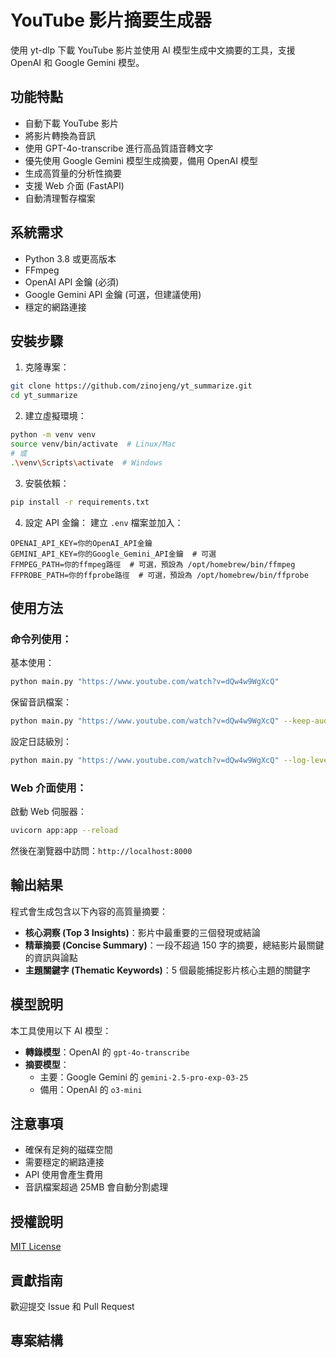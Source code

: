 # YouTube 影片摘要生成器

使用 yt-dlp 下載 YouTube 影片並使用 AI 模型生成中文摘要的工具，支援 OpenAI 和 Google Gemini 模型。

## 功能特點

- 自動下載 YouTube 影片
- 將影片轉換為音訊
- 使用 GPT-4o-transcribe 進行高品質語音轉文字
- 優先使用 Google Gemini 模型生成摘要，備用 OpenAI 模型 
- 生成高質量的分析性摘要
- 支援 Web 介面 (FastAPI)
- 自動清理暫存檔案

## 系統需求

- Python 3.8 或更高版本
- FFmpeg
- OpenAI API 金鑰 (必須)
- Google Gemini API 金鑰 (可選，但建議使用)
- 穩定的網路連接

## 安裝步驟

1. 克隆專案：
```bash
git clone https://github.com/zinojeng/yt_summarize.git
cd yt_summarize
```

2. 建立虛擬環境：
```bash
python -m venv venv
source venv/bin/activate  # Linux/Mac
# 或
.\venv\Scripts\activate  # Windows
```

3. 安裝依賴：
```bash
pip install -r requirements.txt
```

4. 設定 API 金鑰：
建立 `.env` 檔案並加入：
```env
OPENAI_API_KEY=你的OpenAI_API金鑰
GEMINI_API_KEY=你的Google_Gemini_API金鑰  # 可選
FFMPEG_PATH=你的ffmpeg路徑  # 可選，預設為 /opt/homebrew/bin/ffmpeg
FFPROBE_PATH=你的ffprobe路徑  # 可選，預設為 /opt/homebrew/bin/ffprobe
```

## 使用方法

### 命令列使用：

基本使用：
```bash
python main.py "https://www.youtube.com/watch?v=dQw4w9WgXcQ"
```

保留音訊檔案：
```bash
python main.py "https://www.youtube.com/watch?v=dQw4w9WgXcQ" --keep-audio
```

設定日誌級別：
```bash
python main.py "https://www.youtube.com/watch?v=dQw4w9WgXcQ" --log-level DEBUG
```

### Web 介面使用：

啟動 Web 伺服器：
```bash
uvicorn app:app --reload
```

然後在瀏覽器中訪問：`http://localhost:8000`

## 輸出結果

程式會生成包含以下內容的高質量摘要：

- **核心洞察 (Top 3 Insights)**：影片中最重要的三個發現或結論
- **精華摘要 (Concise Summary)**：一段不超過 150 字的摘要，總結影片最關鍵的資訊與論點
- **主題關鍵字 (Thematic Keywords)**：5 個最能捕捉影片核心主題的關鍵字

## 模型說明

本工具使用以下 AI 模型：

- **轉錄模型**：OpenAI 的 `gpt-4o-transcribe` 
- **摘要模型**：
  - 主要：Google Gemini 的 `gemini-2.5-pro-exp-03-25`
  - 備用：OpenAI 的 `o3-mini`

## 注意事項

- 確保有足夠的磁碟空間
- 需要穩定的網路連接
- API 使用會產生費用
- 音訊檔案超過 25MB 會自動分割處理

## 授權說明

[MIT License](LICENSE)

## 貢獻指南

歡迎提交 Issue 和 Pull Request

## 專案結構
